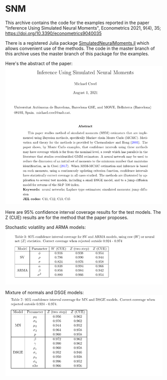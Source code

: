 # SNM

This archive contains the code for the examples reported in the paper "Inference
Using Simulated Neural Moments", Econometrics 2021, 9(4), 35; https://doi.org/10.3390/econometrics9040035

There is a registered Julia package [SimulatedNeuralMoments.jl](https://github.com/mcreel/SimulatedNeuralMoments.jl) which allows convenient use of the methods. The code in the master branch of this archive uses the master branch of this package for the examples.

Here's the abstract of the paper:
![abstract](abstract.png)

Here are 95% confidence interval coverage results for the test models. The Z (CUE) results are for the method that the paper proposes.

Stochastic volatility and ARMA models:
![SVARMA](SVARMA.png)

Mixture of normals and DSGE models:
![MNDSGE](MNDSGE.png)

